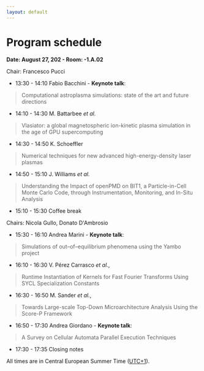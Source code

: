 ```yaml
---
layout: default
---
```


# Program schedule

<!-- TBA -->

**Date: August 27, 202 - Room: -1.A.02**

Chair: Francesco Pucci

- 13:30 - 14:10 Fabio Bacchini - **Keynote talk**: 
> Computational astroplasma simulations: state of the art and future directions
- 14:10 - 14:30 M. Battarbee *et al.*
> Vlasiator: a global magnetospheric ion-kinetic plasma simulation in the age of GPU supercomputing
- 14:30 - 14:50 K. Schoeffler
> Numerical techniques for new advanced high-energy-density laser plasmas
- 14:50 - 15:10 J. Williams *et al.*
> Understanding the Impact of openPMD on BIT1, a Particle-in-Cell Monte Carlo Code, through Instrumentation, Monitoring, and In-Situ Analysis

- 15:10 - 15:30 Coffee break

Chairs: Nicola Gullo, Donato D'Ambrosio 

- 15:30 - 16:10 Andrea Marini - **Keynote talk**: 
> Simulations of out–of–equilibrium phenomena using the Yambo project
- 16:10 - 16:30 V. Pérez Carrasco *et al.*, 
> Runtime Instantiation of Kernels for Fast Fourier Transforms Using SYCL Specialization Constants
- 16:30 - 16:50 M. Sander *et al.*,
> Towards Large-scale Top-Down Microarchitecture Analysis Using the Score-P Framework
- 16:50 - 17:30 Andrea Giordano - **Keynote talk**: 
> A Survey on Cellular Automata Parallel Execution Techniques

- 17:30 - 17:35 Closing notes

All times are in Central European Summer Time ([UTC+1](https://www.timeanddate.com/worldclock/spain/madrid)).

<!-- The complete EuroPar program is available at [https://2024.euro-par.org/program/](https://2024.euro-par.org/program/). 
-->

